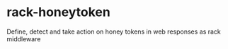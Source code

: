 # rack-honeytoken
Define, detect and take action on honey tokens in web responses as rack middleware
